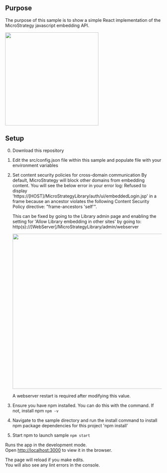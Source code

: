 ## Purpose

The purpose of this sample is to show a simple React implementation of the MicroStrategy javascript embedding API.

<img src="https://github.com/slippens/MicroStrategy/blob/master/JS%20Emebedding%20API/React%20Sample/results.png"  width="300"/>

## Setup
0) Download this repository
1) Edit the src/config.json file within this sample and populate file with your environment variables
2) Set content security policies for cross-domain communication
	By default, MicroStrategy will block other domains from embedding content. You will see the below error in your error log: 
	Refused to display 'https://[HOST]/MicroStrategyLibrary/auth/ui/embeddedLogin.jsp' in a frame because an ancestor violates the following Content Security Policy directive: "frame-ancestors 'self'".

	This can be fixed by going to the Library admin page and enabling the setting for 'Allow Library embedding in other sites' by going to:
	http(s)://[WebServer]/MicroStrategyLibrary/admin/webserver


	
	<img src="https://github.com/slippens/MicroStrategy/blob/master/JS%20Emebedding%20API/React%20Sample/webAdmin.png"  width="500" />


	A webserver restart is required after modifying this value.

3) Ensure you have npm installed. You can do this with the command. If not, install npm
`npm -v`

4) Navigate to the sample directory and run the install command to install npm package dependencies for this project
'npm install'

5) Start npm to launch sample
`npm start`

Runs the app in the development mode.<br>
Open [http://localhost:3000](http://localhost:3000) to view it in the browser.

The page will reload if you make edits.<br>
You will also see any lint errors in the console.


